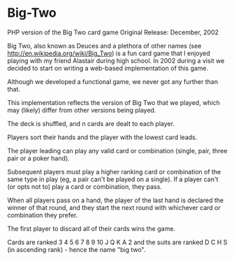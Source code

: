 # Big-Two
PHP version of the Big Two card game
Original Release: December, 2002

Big Two, also known as Deuces and a plethora of other names (see http://en.wikipedia.org/wiki/Big_Two) is a fun card game that I enjoyed playing with my friend Alastair during high school. In 2002 during a visit we decided to start on writing a web-based implementation of this game.

Although we developed a functional game, we never got any further than that.

This implementation reflects the version of Big Two that we played, which may (likely) differ from other versions being played.

The deck is shuffled, and n cards are dealt to each player.

Players sort their hands and the player with the lowest card leads.

The player leading can play any valid card or combination (single, pair, three pair or a poker hand).

Subsequent players must play a higher ranking card or combination of the same type in play (eg, a pair can't be played on a single). If a player can't (or opts not to) play a card or combination, they pass.

When all players pass on a hand, the player of the last hand is declared the winner of that round, and they start the next round with whichever card or combination they prefer.

The first player to discard all of their cards wins the game.

Cards are ranked 3 4 5 6 7 8 9 10 J Q K A 2 and the suits are ranked D C H S (in ascending rank) - hence the name "big two".




